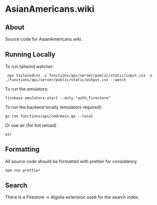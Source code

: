 # AsianAmericans.wiki

## About

Source code for AsianAmericans.wiki.

## Running Locally

To run tailwind watcher:

```shell
 npx tailwindcss -i functions/api/server/public/static/input.css -o ./functions/api/server/public/static/output.css --watch
```

To run the emulators:

```shell
firebase emulators:start --only "auth,firestore"
```

To run the backend locally (emulators required):

```shell
go run functions/api/cmd/main.go --local
```

Or use air (for hot reload)

```shell
air
```

## Formatting

All source code should be formatted with prettier for consistency.

```shell
npm run prettier
```

## Search

There is a Firestore -> Algolia extension used for the search index.
